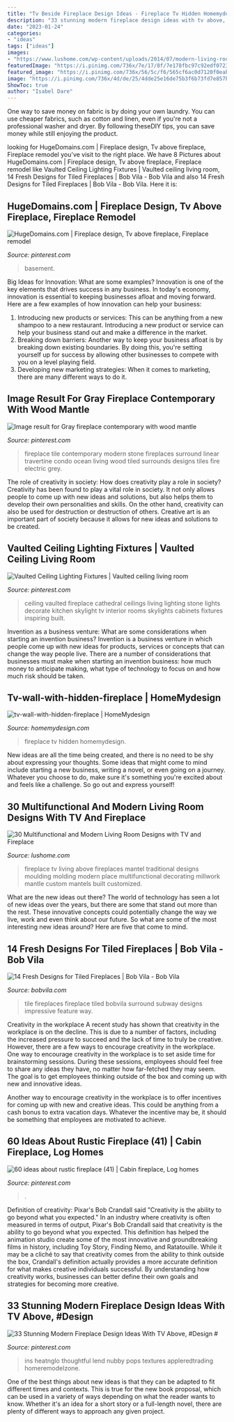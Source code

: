 ```yaml
---
title: "Tv Beside Fireplace Design Ideas - Fireplace Tv Hidden Homemydesign"
description: "33 stunning modern fireplace design ideas with tv above, #design #"
date: "2023-01-24"
categories:
- "ideas"
tags: ["ideas"]
images:
- "https://www.lushome.com/wp-content/uploads/2014/07/modern-living-room-designs-tv-fireplace-4.jpg"
featuredImage: "https://i.pinimg.com/736x/7e/17/8f/7e178fbc97c92edf0723fe1399f47397.jpg"
featured_image: "https://i.pinimg.com/736x/56/5c/f6/565cf6ac0d7120f0eab68acbd435d7de.jpg"
image: "https://i.pinimg.com/736x/4d/de/25/4dde25e16de75b3f6b73fd7e857bb2cc--fireplace-update-fireplace-design.jpg"
ShowToc: true
author: "Isabel Dare"
---
```



One way to save money on fabric is by doing your own laundry. You can use cheaper fabrics, such as cotton and linen, even if you're not a professional washer and dryer. By following theseDIY tips, you can save money while still enjoying the product.

	

		
looking for HugeDomains.com | Fireplace design, Tv above fireplace, Fireplace remodel you've visit to the right place. We have 8 Pictures about HugeDomains.com | Fireplace design, Tv above fireplace, Fireplace remodel like Vaulted Ceiling Lighting Fixtures | Vaulted ceiling living room, 14 Fresh Designs for Tiled Fireplaces | Bob Vila - Bob Vila and also 14 Fresh Designs for Tiled Fireplaces | Bob Vila - Bob Vila. Here it is:
		
    
## HugeDomains.com | Fireplace Design, Tv Above Fireplace, Fireplace Remodel

<img loading=lazy src="https://i.pinimg.com/736x/56/5c/f6/565cf6ac0d7120f0eab68acbd435d7de.jpg" onerror="this.onerror=null;this.src='https://tse4.mm.bing.net/th?id=OIP.tUupJwexsWJephsy6UInkQHaJH&amp;pid=15.1';" alt="HugeDomains.com | Fireplace design, Tv above fireplace, Fireplace remodel">

_Source: pinterest.com_

>basement. 

	

Big Ideas for Innovation: What are some examples?
Innovation is one of the key elements that drives success in any business. In today's economy, innovation is essential to keeping businesses afloat and moving forward. Here are a few examples of how innovation can help your business: 
1. Introducing new products or services: This can be anything from a new shampoo to a new restaurant. Introducing a new product or service can help your business stand out and make a difference in the market. 
2. Breaking down barriers: Another way to keep your business afloat is by breaking down existing boundaries. By doing this, you're setting yourself up for success by allowing other businesses to compete with you on a level playing field. 
3. Developing new marketing strategies: When it comes to marketing, there are many different ways to do it.

    
## Image Result For Gray Fireplace Contemporary With Wood Mantle

<img loading=lazy src="https://i.pinimg.com/736x/4d/de/25/4dde25e16de75b3f6b73fd7e857bb2cc--fireplace-update-fireplace-design.jpg" onerror="this.onerror=null;this.src='https://tse2.mm.bing.net/th?id=OIP.KSZ6b0sO1ZHg2GwqUPi9hwHaLH&amp;pid=15.1';" alt="Image result for Gray fireplace contemporary with wood mantle">

_Source: pinterest.com_

>fireplace tile contemporary modern stone fireplaces surround linear travertine condo ocean living wood tiled surrounds designs tiles fire electric grey. 

	

The role of creativity in society: How does creativity play a role in society?
Creativity has been found to play a vital role in society. It not only allows people to come up with new ideas and solutions, but also helps them to develop their own personalities and skills. On the other hand, creativity can also be used for destruction or destruction of others. Creative art is an important part of society because it allows for new ideas and solutions to be created.

    
## Vaulted Ceiling Lighting Fixtures | Vaulted Ceiling Living Room

<img loading=lazy src="https://i.pinimg.com/736x/3d/08/69/3d08692680f15e58025a5d2abb2b78bc.jpg" onerror="this.onerror=null;this.src='https://tse3.mm.bing.net/th?id=OIP.lBOvZHDt7VkdBDINq8vqTwHaK0&amp;pid=15.1';" alt="Vaulted Ceiling Lighting Fixtures | Vaulted ceiling living room">

_Source: pinterest.com_

>ceiling vaulted fireplace cathedral ceilings living lighting stone lights decorate kitchen skylight tv interior rooms skylights cabinets fixtures inspiring built. 

	

Invention as a business venture: What are some considerations when starting an invention business?
Invention is a business venture in which people come up with new ideas for products, services or concepts that can change the way people live. There are a number of considerations that businesses must make when starting an invention business: how much money to anticipate making, what type of technology to focus on and how much risk should be taken.

    
## Tv-wall-with-hidden-fireplace | HomeMydesign

<img loading=lazy src="https://homemydesign.com/wp-content/uploads/2014/06/tv-wall-with-hidden-fireplace.jpg" onerror="this.onerror=null;this.src='https://tse2.mm.bing.net/th?id=OIP.ZuKuDBXoWwvyEAUGmGzGSQHaKL&amp;pid=15.1';" alt="tv-wall-with-hidden-fireplace | HomeMydesign">

_Source: homemydesign.com_

>fireplace tv hidden homemydesign. 

	

New ideas are all the time being created, and there is no need to be shy about expressing your thoughts. Some ideas that might come to mind include starting a new business, writing a novel, or even going on a journey. Whatever you choose to do, make sure it's something you're excited about and feels like a challenge. So go out and express yourself!

    
## 30 Multifunctional And Modern Living Room Designs With TV And Fireplace

<img loading=lazy src="https://www.lushome.com/wp-content/uploads/2014/07/modern-living-room-designs-tv-fireplace-4.jpg" onerror="this.onerror=null;this.src='https://tse2.mm.bing.net/th?id=OIP.6giUgmN9ZhVvZHKv0nYUtQAAAA&amp;pid=15.1';" alt="30 Multifunctional and Modern Living Room Designs with TV and Fireplace">

_Source: lushome.com_

>fireplace tv living above fireplaces mantel traditional designs moulding molding modern place multifunctional decorating millwork mantle custom mantels built customized. 

	

What are the new ideas out there?
The world of technology has seen a lot of new ideas over the years, but there are some that stand out more than the rest. These innovative concepts could potentially change the way we live, work and even think about our future. So what are some of the most interesting new ideas around? Here are five that come to mind.

    
## 14 Fresh Designs For Tiled Fireplaces | Bob Vila - Bob Vila

<img loading=lazy src="https://empire-s3-production.bobvila.com/slides/35631/original/Tiled_Fireplaces_NavySubwayTile_Fireclay.jpeg?1580133737" onerror="this.onerror=null;this.src='https://tse1.mm.bing.net/th?id=OIP.BLwriqadujW9EblQqbnYkgHaJ4&amp;pid=15.1';" alt="14 Fresh Designs for Tiled Fireplaces | Bob Vila - Bob Vila">

_Source: bobvila.com_

>tile fireplaces fireplace tiled bobvila surround subway designs impressive feature way. 

	

Creativity in the workplace
A recent study has shown that creativity in the workplace is on the decline. This is due to a number of factors, including the increased pressure to succeed and the lack of time to truly be creative. However, there are a few ways to encourage creativity in the workplace.
One way to encourage creativity in the workplace is to set aside time for brainstorming sessions. During these sessions, employees should feel free to share any ideas they have, no matter how far-fetched they may seem. The goal is to get employees thinking outside of the box and coming up with new and innovative ideas.

Another way to encourage creativity in the workplace is to offer incentives for coming up with new and creative ideas. This could be anything from a cash bonus to extra vacation days. Whatever the incentive may be, it should be something that employees are motivated to achieve.

    
## 60 Ideas About Rustic Fireplace (41) | Cabin Fireplace, Log Homes

<img loading=lazy src="https://i.pinimg.com/736x/44/12/84/441284ed9da23ec1f23b523c30a814a1.jpg" onerror="this.onerror=null;this.src='https://tse1.mm.bing.net/th?id=OIP.doHuCd7qlmPmgl6SJPeD8gHaLH&amp;pid=15.1';" alt="60 ideas about rustic fireplace (41) | Cabin fireplace, Log homes">

_Source: pinterest.com_

>. 

	

Definition of creativity: Pixar's Bob Crandall said "Creativity is the ability to go beyond what you expected."
In an industry where creativity is often measured in terms of output, Pixar's Bob Crandall said that creativity is the ability to go beyond what you expected. This definition has helped the animation studio create some of the most innovative and groundbreaking films in history, including Toy Story, Finding Nemo, and Ratatouille.
While it may be a cliché to say that creativity comes from the ability to think outside the box, Crandall's definition actually provides a more accurate definition for what makes creative individuals successful. By understanding how creativity works, businesses can better define their own goals and strategies for becoming more creative.

    
## 33 Stunning Modern Fireplace Design Ideas With TV Above, #Design #

<img loading=lazy src="https://i.pinimg.com/736x/7e/17/8f/7e178fbc97c92edf0723fe1399f47397.jpg" onerror="this.onerror=null;this.src='https://tse3.mm.bing.net/th?id=OIP.ymeYTdsU-hm3_mP_EGhWEwHaLH&amp;pid=15.1';" alt="33 Stunning Modern Fireplace Design Ideas With TV Above, #Design #">

_Source: pinterest.com_

>ins heatnglo thoughtful lend nubby pops textures appleredtrading homeremodelzone. 

	

One of the best things about new ideas is that they can be adapted to fit different times and contexts. This is true for the new book proposal, which can be used in a variety of ways depending on what the reader wants to know. Whether it's an idea for a short story or a full-length novel, there are plenty of different ways to approach any given project.

